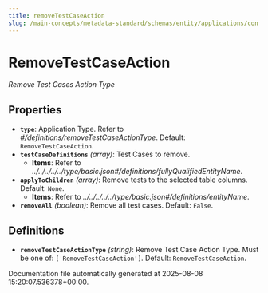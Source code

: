```yaml
---
title: removeTestCaseAction
slug: /main-concepts/metadata-standard/schemas/entity/applications/configuration/external/automator/removetestcaseaction
---
```


# RemoveTestCaseAction

*Remove Test Cases Action Type*

## Properties

- **`type`**: Application Type. Refer to *#/definitions/removeTestCaseActionType*. Default: `RemoveTestCaseAction`.
- **`testCaseDefinitions`** *(array)*: Test Cases to remove.
  - **Items**: Refer to *../../../../../type/basic.json#/definitions/fullyQualifiedEntityName*.
- **`applyToChildren`** *(array)*: Remove tests to the selected table columns. Default: `None`.
  - **Items**: Refer to *../../../../../type/basic.json#/definitions/entityName*.
- **`removeAll`** *(boolean)*: Remove all test cases. Default: `False`.
## Definitions

- **`removeTestCaseActionType`** *(string)*: Remove Test Case Action Type. Must be one of: `['RemoveTestCaseAction']`. Default: `RemoveTestCaseAction`.


Documentation file automatically generated at 2025-08-08 15:20:07.536378+00:00.
